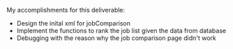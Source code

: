 My accomplishments for this deliverable:
- Design the inital xml for jobComparison
- Implement the functions to rank the job list given the data from database
- Debugging with the reason why the job comparison page didn't work
